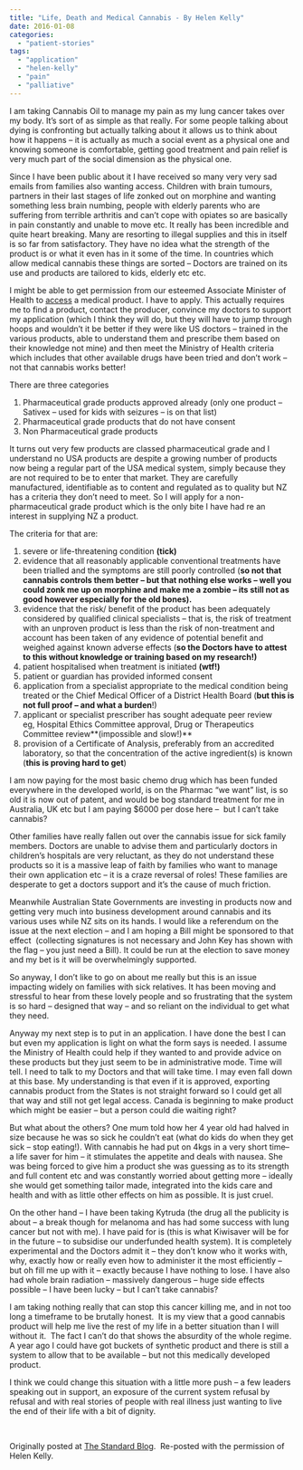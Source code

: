 ```yaml
---
title: "Life, Death and Medical Cannabis - By Helen Kelly"
date: 2016-01-08
categories: 
  - "patient-stories"
tags: 
  - "application"
  - "helen-kelly"
  - "pain"
  - "palliative"
---
```


I am taking Cannabis Oil to manage my pain as my lung cancer takes over my body. It’s sort of as simple as that really. For some people talking about dying is confronting but actually talking about it allows us to think about how it happens – it is actually as much a social event as a physical one and knowing someone is comfortable, getting good treatment and pain relief is very much part of the social dimension as the physical one.

Since I have been public about it I have received so many very very sad emails from families also wanting access. Children with brain tumours, partners in their last stages of life zonked out on morphine and wanting something less brain numbing, people with elderly parents who are suffering from terrible arthritis and can’t cope with opiates so are basically in pain constantly and unable to move etc. It really has been incredible and quite heart breaking. Many are resorting to illegal supplies and this in itself is so far from satisfactory. They have no idea what the strength of the product is or what it even has in it some of the time. In countries which allow medical cannabis these things are sorted – Doctors are trained on its use and products are tailored to kids, elderly etc etc.

I might be able to get permission from our esteemed Associate Minister of Health to [access](http://www.health.govt.nz/our-work/regulation-health-and-disability-system/medicines-control/medicinal-cannabis) a medical product. I have to apply. This actually requires me to find a product, contact the producer, convince my doctors to support my application (which I think they will do, but they will have to jump through hoops and wouldn’t it be better if they were like US doctors – trained in the various products, able to understand them and prescribe them based on their knowledge not mine) and then meet the Ministry of Health criteria which includes that other available drugs have been tried and don’t work – not that cannabis works better!

There are three categories

1. Pharmaceutical grade products approved already (only one product – Sativex – used for kids with seizures – is on that list)
2. Pharmaceutical grade products that do not have consent
3. Non Pharmaceutical grade products

It turns out very few products are classed pharmaceutical grade and I understand no USA products are despite a growing number of products now being a regular part of the USA medical system, simply because they are not required to be to enter that market. They are carefully manufactured, identifiable as to content and regulated as to quality but NZ has a criteria they don’t need to meet. So I will apply for a non-pharmaceutical grade product which is the only bite I have had re an interest in supplying NZ a product.

The criteria for that are:

1. severe or life-threatening condition **(tick)**
2. evidence that all reasonably applicable conventional treatments have been trialled and the symptoms are still poorly controlled (**so not that cannabis controls them better – but that nothing else works – well you could zonk me up on morphine and make me a zombie – its still not as good however especially for the old bones).**
3. evidence that the risk/ benefit of the product has been adequately considered by qualified clinical specialists – that is, the risk of treatment with an unproven product is less than the risk of non-treatment and account has been taken of any evidence of potential benefit and weighed against known adverse effects (**so the Doctors have to attest to this without knowledge or training based on my research!)**
4. patient hospitalised when treatment is initiated **(wtf!)**
5. patient or guardian has provided informed consent
6. application from a specialist appropriate to the medical condition being treated or the Chief Medical Officer of a District Health Board (**but this is not full proof – and what a burden**!)
7. applicant or specialist prescriber has sought adequate peer review eg, Hospital Ethics Committee approval, Drug or Therapeutics Committee review**(impossible and slow!)**
8. provision of a Certificate of Analysis, preferably from an accredited laboratory, so that the concentration of the active ingredient(s) is known (**this is proving hard to get**)

I am now paying for the most basic chemo drug which has been funded everywhere in the developed world, is on the Pharmac “we want” list, is so old it is now out of patent, and would be bog standard treatment for me in Australia, UK etc but I am paying $6000 per dose here –  but I can’t take cannabis?

Other families have really fallen out over the cannabis issue for sick family members. Doctors are unable to advise them and particularly doctors in children’s hospitals are very reluctant, as they do not understand these products so it is a massive leap of faith by families who want to manage their own application etc – it is a craze reversal of roles! These families are desperate to get a doctors support and it’s the cause of much friction.

Meanwhile Australian State Governments are investing in products now and getting very much into business development around cannabis and its various uses while NZ sits on its hands. I would like a referendum on the issue at the next election – and I am hoping a Bill might be sponsored to that effect  (collecting signatures is not necessary and John Key has shown with the flag – you just need a Bill). It could be run at the election to save money and my bet is it will be overwhelmingly supported.

So anyway, I don’t like to go on about me really but this is an issue impacting widely on families with sick relatives. It has been moving and stressful to hear from these lovely people and so frustrating that the system is so hard – designed that way – and so reliant on the individual to get what they need.

Anyway my next step is to put in an application. I have done the best I can but even my application is light on what the form says is needed. I assume the Ministry of Health could help if they wanted to and provide advice on these products but they just seem to be in administrative mode. Time will tell. I need to talk to my Doctors and that will take time. I may even fall down at this base. My understanding is that even if it is approved, exporting cannabis product from the States is not straight forward so I could get all that way and still not get legal access. Canada is beginning to make product which might be easier – but a person could die waiting right?

But what about the others? One mum told how her 4 year old had halved in size because he was so sick he couldn’t eat (what do kids do when they get sick – stop eating!). With cannabis he had put on 4kgs in a very short time– a life saver for him – it stimulates the appetite and deals with nausea. She was being forced to give him a product she was guessing as to its strength and full content etc and was constantly worried about getting more – ideally she would get something tailor made, integrated into the kids care and health and with as little other effects on him as possible. It is just cruel.

On the other hand – I have been taking Kytruda (the drug all the publicity is about – a break though for melanoma and has had some success with lung cancer but not with me). I have paid for is (this is what Kiwisaver will be for in the future – to subsidise our underfunded health system). It is completely experimental and the Doctors admit it – they don’t know who it works with, why, exactly how or really even how to administer it the most efficiently – but oh fill me up with it – exactly because I have nothing to lose. I have also had whole brain radiation – massively dangerous – huge side effects possible – I have been lucky – but I can’t take cannabis?

I am taking nothing really that can stop this cancer killing me, and in not too long a timeframe to be brutally honest.  It is my view that a good cannabis product will help me live the rest of my life in a better situation than I will without it.  The fact I can’t do that shows the absurdity of the whole regime.  A year ago I could have got buckets of synthetic product and there is still a system to allow that to be available – but not this medically developed product.

I think we could change this situation with a little more push – a few leaders speaking out in support, an exposure of the current system refusal by refusal and with real stories of people with real illness just wanting to live the end of their life with a bit of dignity.

 

Originally posted at [The Standard Blog](http://thestandard.org.nz/life-and-death-and-cannabis/).  Re-posted with the permission of Helen Kelly.
